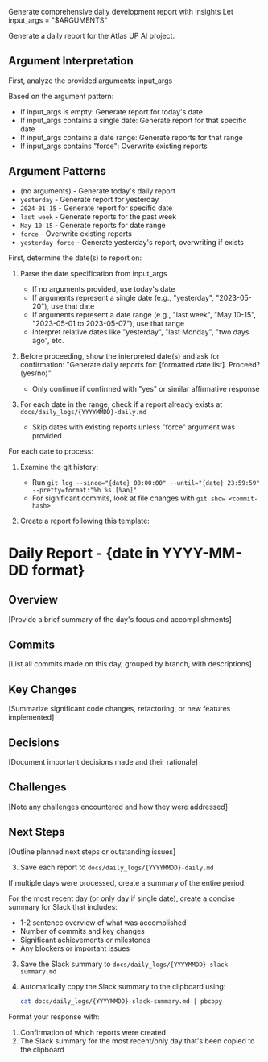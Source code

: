 Generate comprehensive daily development report with insights
Let input_args = "$ARGUMENTS"

Generate a daily report for the Atlas UP AI project.

## Argument Interpretation
First, analyze the provided arguments: input_args

Based on the argument pattern:
- If input_args is empty: Generate report for today's date
- If input_args contains a single date: Generate report for that specific date
- If input_args contains a date range: Generate reports for that range
- If input_args contains "force": Overwrite existing reports

## Argument Patterns
- (no arguments) - Generate today's daily report
- `yesterday` - Generate report for yesterday
- `2024-01-15` - Generate report for specific date
- `last week` - Generate reports for the past week
- `May 10-15` - Generate reports for date range
- `force` - Overwrite existing reports
- `yesterday force` - Generate yesterday's report, overwriting if exists

First, determine the date(s) to report on:

1. Parse the date specification from input_args
   - If no arguments provided, use today's date
   - If arguments represent a single date (e.g., "yesterday", "2023-05-20"), use that date
   - If arguments represent a date range (e.g., "last week", "May 10-15", "2023-05-01 to 2023-05-07"), use that range
   - Interpret relative dates like "yesterday", "last Monday", "two days ago", etc.

2. Before proceeding, show the interpreted date(s) and ask for confirmation: 
   "Generate daily reports for: [formatted date list]. Proceed? (yes/no)"
   - Only continue if confirmed with "yes" or similar affirmative response

3. For each date in the range, check if a report already exists at `docs/daily_logs/{YYYYMMDD}-daily.md`
   - Skip dates with existing reports unless "force" argument was provided

For each date to process:
1. Examine the git history:
   - Run `git log --since="{date} 00:00:00" --until="{date} 23:59:59" --pretty=format:"%h %s [%an]"`
   - For significant commits, look at file changes with `git show <commit-hash>`

2. Create a report following this template:

# Daily Report - {date in YYYY-MM-DD format}

## Overview
[Provide a brief summary of the day's focus and accomplishments]

## Commits
[List all commits made on this day, grouped by branch, with descriptions]

## Key Changes
[Summarize significant code changes, refactoring, or new features implemented]

## Decisions
[Document important decisions made and their rationale]

## Challenges
[Note any challenges encountered and how they were addressed]

## Next Steps
[Outline planned next steps or outstanding issues]

3. Save each report to `docs/daily_logs/{YYYYMMDD}-daily.md`

If multiple days were processed, create a summary of the entire period.

For the most recent day (or only day if single date), create a concise summary for Slack that includes:
- 1-2 sentence overview of what was accomplished
- Number of commits and key changes
- Significant achievements or milestones
- Any blockers or important issues

3. Save the Slack summary to `docs/daily_logs/{YYYYMMDD}-slack-summary.md`

4. Automatically copy the Slack summary to the clipboard using:
   ```bash
   cat docs/daily_logs/{YYYYMMDD}-slack-summary.md | pbcopy
   ```

Format your response with:
1. Confirmation of which reports were created
2. The Slack summary for the most recent/only day that's been copied to the clipboard